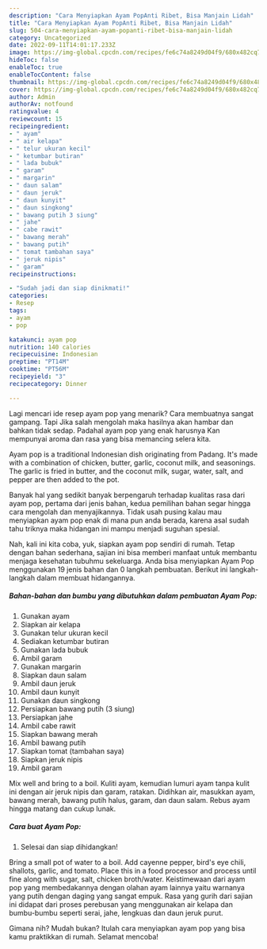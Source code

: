 ```yaml
---
description: "Cara Menyiapkan Ayam PopAnti Ribet, Bisa Manjain Lidah"
title: "Cara Menyiapkan Ayam PopAnti Ribet, Bisa Manjain Lidah"
slug: 504-cara-menyiapkan-ayam-popanti-ribet-bisa-manjain-lidah
category: Uncategorized
date: 2022-09-11T14:01:17.233Z
image: https://img-global.cpcdn.com/recipes/fe6c74a8249d04f9/680x482cq70/ayam-pop-foto-resep-utama.jpg
hideToc: false
enableToc: true
enableTocContent: false
thumbnail: https://img-global.cpcdn.com/recipes/fe6c74a8249d04f9/680x482cq70/ayam-pop-foto-resep-utama.jpg
cover: https://img-global.cpcdn.com/recipes/fe6c74a8249d04f9/680x482cq70/ayam-pop-foto-resep-utama.jpg
author: Admin
authorAv: notfound
ratingvalue: 4
reviewcount: 15
recipeingredient:
- " ayam"
- " air kelapa"
- " telur ukuran kecil"
- " ketumbar butiran"
- " lada bubuk"
- " garam"
- " margarin"
- " daun salam"
- " daun jeruk"
- " daun kunyit"
- " daun singkong"
- " bawang putih 3 siung"
- " jahe"
- " cabe rawit"
- " bawang merah"
- " bawang putih"
- " tomat tambahan saya"
- " jeruk nipis"
- " garam"
recipeinstructions:

- "Sudah jadi dan siap dinikmati!"
categories:
- Resep
tags:
- ayam
- pop

katakunci: ayam pop 
nutrition: 140 calories
recipecuisine: Indonesian
preptime: "PT14M"
cooktime: "PT56M"
recipeyield: "3"
recipecategory: Dinner

---
```



Lagi mencari ide resep ayam pop yang menarik? Cara membuatnya sangat gampang. Tapi Jika salah mengolah maka hasilnya akan hambar dan bahkan tidak sedap. Padahal ayam pop yang enak harusnya Kan mempunyai aroma dan rasa yang bisa memancing selera kita.


Ayam pop is a traditional Indonesian dish originating from Padang. It&#39;s made with a combination of chicken, butter, garlic, coconut milk, and seasonings. The garlic is fried in butter, and the coconut milk, sugar, water, salt, and pepper are then added to the pot.

Banyak hal yang sedikit banyak berpengaruh terhadap kualitas rasa dari ayam pop, pertama dari jenis bahan, kedua pemilihan bahan segar hingga cara mengolah dan menyajikannya. Tidak usah pusing kalau mau menyiapkan ayam pop enak di mana pun anda berada, karena asal sudah tahu triknya maka hidangan ini mampu menjadi suguhan spesial.


Nah, kali ini kita coba, yuk, siapkan ayam pop sendiri di rumah. Tetap dengan bahan sederhana, sajian ini bisa memberi manfaat untuk membantu menjaga kesehatan tubuhmu sekeluarga. Anda bisa menyiapkan Ayam Pop menggunakan 19 jenis bahan dan 0 langkah pembuatan. Berikut ini langkah-langkah dalam membuat hidangannya.

<!--inarticleads1-->

##### Bahan-bahan dan bumbu yang dibutuhkan dalam pembuatan Ayam Pop:

1. Gunakan  ayam
1. Siapkan  air kelapa
1. Gunakan  telur ukuran kecil
1. Sediakan  ketumbar butiran
1. Gunakan  lada bubuk
1. Ambil  garam
1. Gunakan  margarin
1. Siapkan  daun salam
1. Ambil  daun jeruk
1. Ambil  daun kunyit
1. Gunakan  daun singkong
1. Persiapkan  bawang putih (3 siung)
1. Persiapkan  jahe
1. Ambil  cabe rawit
1. Siapkan  bawang merah
1. Ambil  bawang putih
1. Siapkan  tomat (tambahan saya)
1. Siapkan  jeruk nipis
1. Ambil  garam


Mix well and bring to a boil. Kuliti ayam, kemudian lumuri ayam tanpa kulit ini dengan air jeruk nipis dan garam, ratakan. Didihkan air, masukkan ayam, bawang merah, bawang putih halus, garam, dan daun salam. Rebus ayam hingga matang dan cukup lunak. 

<!--inarticleads2-->

##### Cara buat Ayam Pop:


1. Selesai dan siap dihidangkan!

Bring a small pot of water to a boil. Add cayenne pepper, bird&#39;s eye chili, shallots, garlic, and tomato. Place this in a food processor and process until fine along with sugar, salt, chicken broth/water. Keistimewaan dari ayam pop yang membedakannya dengan olahan ayam lainnya yaitu warnanya yang putih dengan daging yang sangat empuk. Rasa yang gurih dari sajian ini didapat dari proses perebusan yang menggunakan air kelapa dan bumbu-bumbu seperti serai, jahe, lengkuas dan daun jeruk purut. 

Gimana nih? Mudah bukan? Itulah cara menyiapkan ayam pop yang bisa kamu praktikkan di rumah. Selamat mencoba!
